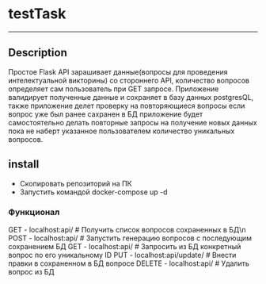 # testTask
___
## Description
Простое Flask API зарашивает данные(вопросы для проведения интелектуальной викторины) со стороннего API, количество вопросов определяет сам пользователь при GET запросе. Приложение валидирует
полученные данные и сохраняет в базу данных postgresQL, также приложение делет проверку на повторяющиеся вопросы если вопрос уже был ранее сахранен в БД приложение будет самостоятельно делать
повторные запросы на получение новых данных пока не наберт указанное пользователем количество уникальных вопросов. 
## install
- Скопировать репозиторий на ПК
- Запустить командой docker-compose up -d

### Функционал
GET - localhost:api/ # Получить список вопросов сохраненных в БД\n
POST - localhost:api/<int>  # Запустить генерацию вопросов с последующим сохранением БД
GET - localhost:api/<id> # Запросить из БД конкретный вопрос по его уникальному ID
PUT - localhost:api/update/<id> # Внести правки в сохраненном в БД вопросе
DELETE - localhost:api/<id> # Удалить вопрос из БД


